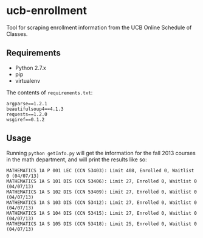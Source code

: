 ucb-enrollment
==============

Tool for scraping enrollment information from the UCB Online Schedule of Classes.

## Requirements

* Python 2.7.x
* pip
* virtualenv

The contents of `requirements.txt`:

    argparse==1.2.1
    beautifulsoup4==4.1.3
    requests==1.2.0
    wsgiref==0.1.2

## Usage

Running `python getInfo.py` will get the information for the fall 2013 courses
in the math department, and will print the results like so:

    MATHEMATICS 1A P 001 LEC (CCN 53403): Limit 408, Enrolled 0, Waitlist 0 (04/07/13)
    MATHEMATICS 1A S 101 DIS (CCN 53406): Limit 27, Enrolled 0, Waitlist 0 (04/07/13)
    MATHEMATICS 1A S 102 DIS (CCN 53409): Limit 27, Enrolled 0, Waitlist 0 (04/07/13)
    MATHEMATICS 1A S 103 DIS (CCN 53412): Limit 27, Enrolled 0, Waitlist 0 (04/07/13)
    MATHEMATICS 1A S 104 DIS (CCN 53415): Limit 27, Enrolled 0, Waitlist 0 (04/07/13)
    MATHEMATICS 1A S 105 DIS (CCN 53418): Limit 25, Enrolled 0, Waitlist 0 (04/07/13)